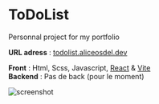 # ToDoList
Personnal project for my portfolio

**URL adress** : [todolist.aliceosdel.dev](https://todolist.aliceosdel.dev)

**Front** : Html, Scss, Javascript, [React](https://react.dev/) & [Vite](https://vitejs.dev/) </br>
**Backend** : Pas de back (pour le moment)


![screenshot](https://github.com/aliceout/TodoList/assets/10231985/6bebfa10-2901-4602-9ae8-3312b2b579e4)


